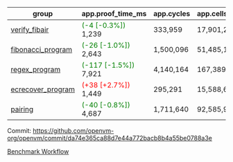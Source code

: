 | group | app.proof_time_ms | app.cycles | app.cells_used | leaf.proof_time_ms | leaf.cycles | leaf.cells_used |
| -- | -- | -- | -- | -- | -- | -- |
| [verify_fibair](https://github.com/openvm-org/openvm/blob/benchmark-results/benchmarks-pr/1469/verify_fibair-da74e365ca88d7e44a772bacb8b4a55be0788a3e.md) |<span style='color: green'>(-4 [-0.3%])</span> 1,239 |  333,959 |  17,901,205 |- | - | - |
| [fibonacci_program](https://github.com/openvm-org/openvm/blob/benchmark-results/benchmarks-pr/1469/fibonacci-da74e365ca88d7e44a772bacb8b4a55be0788a3e.md) |<span style='color: green'>(-26 [-1.0%])</span> 2,643 |  1,500,096 |  51,485,167 |- | - | - |
| [regex_program](https://github.com/openvm-org/openvm/blob/benchmark-results/benchmarks-pr/1469/regex-da74e365ca88d7e44a772bacb8b4a55be0788a3e.md) |<span style='color: green'>(-117 [-1.5%])</span> 7,921 |  4,140,164 |  167,389,450 |- | - | - |
| [ecrecover_program](https://github.com/openvm-org/openvm/blob/benchmark-results/benchmarks-pr/1469/ecrecover-da74e365ca88d7e44a772bacb8b4a55be0788a3e.md) |<span style='color: red'>(+38 [+2.7%])</span> 1,449 |  295,291 |  15,588,656 |- | - | - |
| [pairing](https://github.com/openvm-org/openvm/blob/benchmark-results/benchmarks-pr/1469/pairing-da74e365ca88d7e44a772bacb8b4a55be0788a3e.md) |<span style='color: green'>(-40 [-0.8%])</span> 4,687 |  1,711,640 |  92,585,975 |- | - | - |


Commit: https://github.com/openvm-org/openvm/commit/da74e365ca88d7e44a772bacb8b4a55be0788a3e

[Benchmark Workflow](https://github.com/openvm-org/openvm/actions/runs/13910828265)
